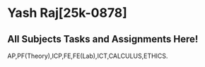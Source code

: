 # Yash Raj[25k-0878]
## All Subjects Tasks and Assignments Here!
AP,PF(Theory),ICP,FE,FE(Lab),ICT,CALCULUS,ETHICS.
